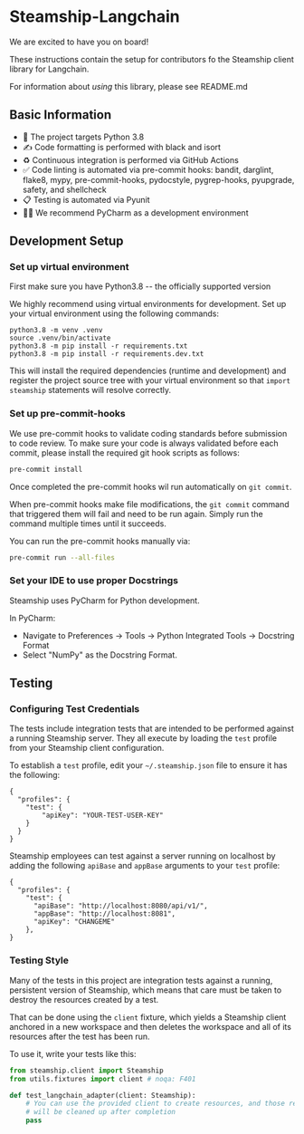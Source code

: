 # Steamship-Langchain

We are excited to have you on board!

These instructions contain the setup for contributors fo the Steamship client library for Langchain. 

For information about *using* this library, please see README.md

## Basic Information

* 🐍 The project targets Python 3.8
* ✍️ Code formatting is performed with black and isort
* ♻️ Continuous integration is performed via GitHub Actions
* ✅ Code linting is automated via pre-commit hooks: bandit, darglint, flake8, mypy, pre-commit-hooks, pydocstyle, pygrep-hooks, pyupgrade, safety, and shellcheck
* 📋 Testing is automated via Pyunit
* 🧑‍💻 We recommend PyCharm as a development environment

## Development Setup

### Set up virtual environment

First make sure you have Python3.8 -- the officially supported version

We highly recommend using virtual environments for development. 
Set up your virtual environment using the following commands:

```
python3.8 -m venv .venv
source .venv/bin/activate
python3.8 -m pip install -r requirements.txt
python3.8 -m pip install -r requirements.dev.txt
```

This will install the required dependencies (runtime and development) and register the project source tree with your virtual environment so that `import steamship` statements will resolve correctly.

### Set up pre-commit-hooks

We use pre-commit hooks to validate coding standards before submission to code review. To make sure your code is always validated before each commit, please install the required git hook scripts as follows: 
```bash
pre-commit install
```

Once completed the pre-commit hooks wil run automatically on `git commit`. 

When pre-commit hooks make file modifications, the `git commit` command that triggered them will fail and need to be run again. Simply run the command multiple times until it succeeds.

You can run the pre-commit hooks manually via:
```bash
pre-commit run --all-files
```

### Set your IDE to use proper Docstrings

Steamship uses PyCharm for Python development. 

In PyCharm:

* Navigate to Preferences -> Tools -> Python Integrated Tools -> Docstring Format
* Select "NumPy" as the Docstring Format.

## Testing

### Configuring Test Credentials

The tests include integration tests that are intended to be performed against a running Steamship server. They all execute by loading the `test` profile from your Steamship client configuration. 

To establish a `test` profile, edit your `~/.steamship.json` file to ensure it has the following:

```
{
  "profiles": {
    "test": {
        "apiKey": "YOUR-TEST-USER-KEY"
    }
  }
}
```

Steamship employees can test against a server running on localhost by adding the following `apiBase` and `appBase` arguments to your `test` profile:

```
{
  "profiles": {
    "test": {
      "apiBase": "http://localhost:8080/api/v1/",
      "appBase": "http://localhost:8081",
      "apiKey": "CHANGEME"
    },
}
```

### Testing Style

Many of the tests in this project are integration tests against a running, persistent version of Steamship, which means
that care must be taken to destroy the resources created by a test.

That can be done using the `client` fixture, which yields a Steamship client anchored in a new workspace and then
deletes the workspace and all of its resources after the test has been run.

To use it, write your tests like this:

```python
from steamship.client import Steamship
from utils.fixtures import client # noqa: F401

def test_langchain_adapter(client: Steamship):
    # You can use the provided client to create resources, and those resources
    # will be cleaned up after completion
    pass
```